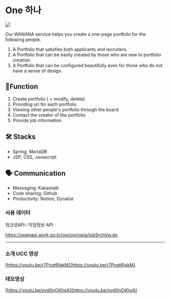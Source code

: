 # One 하나

![](https://i.ibb.co/CBGm9p9/2021-05-28-11-34-37.png?raw=true) 

Our WANANA service helps you create a one-page portfolio for the following people.

<!-- [http://walab.handong.edu:8080/wanana/](http://walab.handong.edu:8080/wanana/)
 -->
 
1) A Portfolio that satisfies both applicants and recruiters. 
2) A Portfolio that can be easily created by those who are new to portfolio creation. 
3) A Portfolio that can be configured beautifully even for those who do not have a sense of design.


## 📱Function
 1. Create portfolio ( + modify, delete)
 2. Providing url for each portfolio 
 3. Viewing other people's portfolio 
    through the board
 4. Contact the creator of the portfolio
 5. Provide job information
 
## 🛠 Stacks
- Spring, MariaDB
- JSP, CSS, Javascript

## 🗣 Communication
- Messaging: Kakaotalk
- Code sharing: Github
- Productivity: Notion, Dynalist

### 사용 데이터
워크넷API:::직업정보 API

https://openapi.work.go.kr/opi/opi/opia/jobSrchVw.do

---

### 소개 UCC 영상
[https://youtu.be/r7Pvgt6fakM](https://youtu.be/r7Pvgt6fakM)

### 데모영상
[https://youtu.be/ovd0nOiKtqA](https://youtu.be/ovd0nOiKtqA)  
